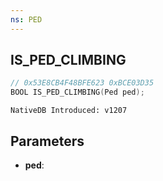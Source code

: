 ```yaml
---
ns: PED
---
```

## IS_PED_CLIMBING

```c
// 0x53E8CB4F48BFE623 0xBCE03D35
BOOL IS_PED_CLIMBING(Ped ped);
```

```
NativeDB Introduced: v1207
```

## Parameters
* **ped**:
